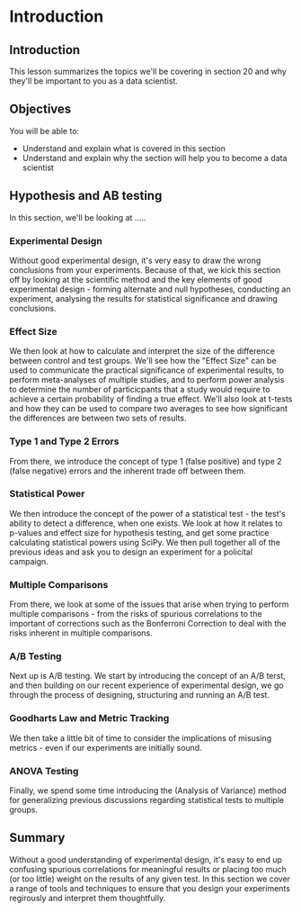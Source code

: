 
# Introduction

## Introduction
This lesson summarizes the topics we'll be covering in section 20 and why they'll be important to you as a data scientist.

## Objectives
You will be able to:
* Understand and explain what is covered in this section
* Understand and explain why the section will help you to become a data scientist


## Hypothesis and AB testing

In this section, we'll be looking at .....

### Experimental Design

Without good experimental design, it's very easy to draw the wrong conclusions from your experiments. Because of that, we kick this section off by looking at the scientific method and the key elements of good experimental design - forming alternate and null hypotheses, conducting an experiment, analysing the results for statistical significance and drawing conclusions.

### Effect Size

We then look at how to calculate and interpret the size of the difference between control and test groups. We'll see how the "Effect Size" can be used to communicate the practical significance of experimental results, to perform meta-analyses of multiple studies, and to perform power analysis to determine the number of particicpants that a study would require to achieve a certain probability of finding a true effect. We'll also look at t-tests and how they can be used to compare two averages to see how significant the differences are between two sets of results.

### Type 1 and Type 2 Errors

From there, we introduce the concept of type 1 (false positive) and type 2 (false negative) errors and the inherent trade off between them.

### Statistical Power

We then introduce the concept of the power of a statistical test - the test's ability to detect a difference, when one exists. We look at how it relates to p-values and effect size for hypothesis testing, and get some practice calculating statistical powers using SciPy. We then pull together all of the previous ideas and ask you to design an experiment for a policital campaign.

### Multiple Comparisons

From there, we look at some of the issues that arise when trying to perform multiple comparisons - from the risks of spurious correlations to the important of corrections such as the Bonferroni Correction to deal with the risks inherent in multiple comparisons.

### A/B Testing

Next up is A/B testing. We start by introducing the concept of an A/B terst, and then building on our recent experience of experimental design, we go through the process of designing, structuring and running an A/B test.


### Goodharts Law and Metric Tracking

We then take a little bit of time to consider the implications of misusing metrics - even if our experiments are initially sound. 

### ANOVA Testing

Finally, we spend some time introducing the (Analysis of Variance) method for generalizing previous discussions regarding statistical tests to multiple groups.





## Summary

Without a good understanding of experimental design, it's easy to end up confusing spurious correlations for meaningful results or placing too much (or too little) weight on the results of any given test. In this section we cover a range of tools and techniques to ensure that you design your experiments regirously and interpret them thoughtfully.


